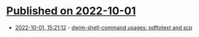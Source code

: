 # [Published on 2022-10-01](index.md)

* [2022-10-01, 15:21:12](https://lobste.rs/s/sllham/dwim_shell_command_usages_pdftotext_scp) - [dwim-shell-command usages: pdftotext and scp](https://xenodium.com/dwim-shell-command-usages-pdftotext-and-scp)
